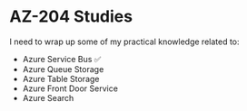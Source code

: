 # AZ-204 Studies

I need to wrap up some of my practical knowledge related to:

 - Azure Service Bus :white_check_mark:
 - Azure Queue Storage
 - Azure Table Storage
 - Azure Front Door Service
 - Azure Search
